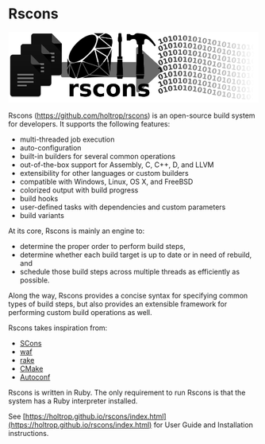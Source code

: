 # Rscons

![rscons logo](img/rscons_logo_1000.png)

Rscons (https://github.com/holtrop/rscons) is an open-source build system
for developers.
It supports the following features:

  * multi-threaded job execution
  * auto-configuration
  * built-in builders for several common operations
  * out-of-the-box support for Assembly, C, C++, D, and LLVM
  * extensibility for other languages or custom builders
  * compatible with Windows, Linux, OS X, and FreeBSD
  * colorized output with build progress
  * build hooks
  * user-defined tasks with dependencies and custom parameters
  * build variants

At its core, Rscons is mainly an engine to:

  * determine the proper order to perform build steps,
  * determine whether each build target is up to date or in need of rebuild, and
  * schedule those build steps across multiple threads as efficiently as possible.

Along the way, Rscons provides a concise syntax for specifying common types of
build steps, but also provides an extensible framework for performing
custom build operations as well.

Rscons takes inspiration from:

  * [SCons](https://scons.org/)
  * [waf](https://waf.io/)
  * [rake](https://github.com/ruby/rake)
  * [CMake](https://cmake.org/)
  * [Autoconf](https://www.gnu.org/software/autoconf/)

Rscons is written in Ruby.
The only requirement to run Rscons is that the system has a Ruby interpreter
installed.

See [https://holtrop.github.io/rscons/index.html](https://holtrop.github.io/rscons/index.html) for User Guide and Installation instructions.
